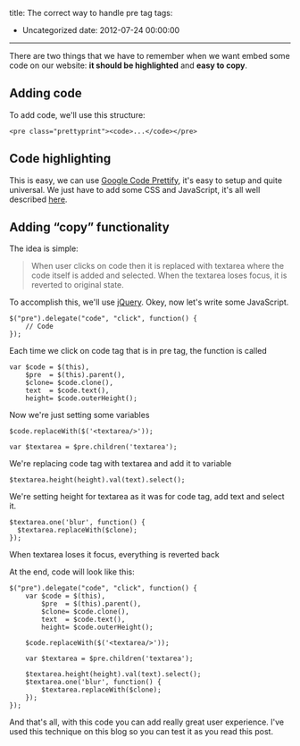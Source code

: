 title: The correct way to handle pre tag
tags:
  - Uncategorized
date: 2012-07-24 00:00:00
---

There are two things that we have to remember when we want embed some code on our website: **it should be highlighted** and **easy to copy**.

## Adding code

To add code, we'll use this structure:

```
<pre class="prettyprint"><code>...</code></pre>
```

## Code highlighting

This is easy, we can use [Google Code Prettify](http://code.google.com/p/google-code-prettify/), it's easy to setup and quite universal. We just have to add some CSS and JavaScript, it's all well described [here](http://google-code-prettify.googlecode.com/svn/trunk/README.html).

## Adding &#8220;copy&#8221; functionality

The idea is simple:

> When user clicks on code then it is replaced with textarea where the code itself is added and selected. When the textarea loses focus, it is reverted to original state.

To accomplish this, we'll use [jQuery](http://jquery.com). Okey, now let's write some JavaScript.

```
$("pre").delegate("code", "click", function() {
    // Code
});
```

Each time we click on code tag that is in pre tag, the function is called

```
var $code = $(this),
    $pre  = $(this).parent(),
    $clone= $code.clone(),
    text  = $code.text(),
    height= $code.outerHeight();
```

Now we're just setting some variables

```
$code.replaceWith($('<textarea/>'));

var $textarea = $pre.children('textarea');
```

We're replacing code tag with textarea and add it to variable

```
$textarea.height(height).val(text).select();
```

We're setting height for textarea as it was for code tag, add text and select it.

```
$textarea.one('blur', function() {
  $textarea.replaceWith($clone);
});
```

When textarea loses it focus, everything is reverted back

At the end, code will look like this:

```
$("pre").delegate("code", "click", function() {
    var $code = $(this),
        $pre  = $(this).parent(),
        $clone= $code.clone(),
        text  = $code.text(),
        height= $code.outerHeight();

    $code.replaceWith($('<textarea/>'));

    var $textarea = $pre.children('textarea');

    $textarea.height(height).val(text).select();
    $textarea.one('blur', function() {
        $textarea.replaceWith($clone);
    });
});
```

And that's all, with this code you can add really great user experience. I've used this technique on this blog so you can test it as you read this post.